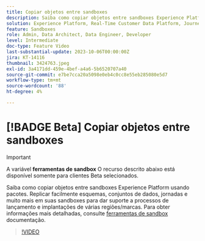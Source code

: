 ```yaml
---
title: Copiar objetos entre sandboxes
description: Saiba como copiar objetos entre sandboxes Experience Platform usando pacotes. Replicar facilmente esquemas, conjuntos de dados, jornadas e muito mais em suas sandboxes.
solution: Experience Platform, Real-Time Customer Data Platform, Journey Optimizer
feature: Sandboxes
role: Admin, Data Architect, Data Engineer, Developer
level: Intermediate
doc-type: Feature Video
last-substantial-update: 2023-10-06T00:00:00Z
jira: KT-14116
thumbnail: 3424763.jpeg
exl-id: 3a4171dd-459e-4bef-a4a6-5b6520707a40
source-git-commit: e7be7cca20a5098e0eb4c0cc8e55eb285080e5d7
workflow-type: tm+mt
source-wordcount: '88'
ht-degree: 4%

---
```


# [!BADGE Beta] Copiar objetos entre sandboxes

>[!IMPORTANT]
>
>A variável **ferramentas de sandbox** O recurso descrito abaixo está disponível somente para clientes Beta selecionados.

Saiba como copiar objetos entre sandboxes Experience Platform usando pacotes. Replicar facilmente esquemas, conjuntos de dados, jornadas e muito mais em suas sandboxes para dar suporte a processos de lançamento e implantações de várias regiões/marcas. Para obter informações mais detalhadas, consulte [ferramentas de sandbox](https://experienceleague.adobe.com/docs/experience-platform/sandbox/ui/sandbox-tooling.html) documentação. 

>[!VIDEO](https://video.tv.adobe.com/v/3424763/?learn=on)
